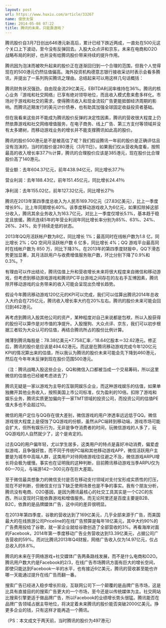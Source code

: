 ```yaml
---
layout: post
url: https://www.huxiu.com/article/33267
name: 俊世太保
time: 2014-05-08 07:22
title: 腾讯的未来，只能靠游戏？
---
```

腾讯股价自3月7日创出646港元新高后，累计已经下跌近两成，一直处在500元这个关口上下波动，至今没有反弹回去。入股大众点评和京东，未来在电商和O2O战略布局的利好，也并没有给腾讯股价带来持续的提升作用。

腾讯因为泡沫而被吹升起来的股价正在逐渐回归到一个合理的范围，但我个人觉得现在的500港元仍然估值偏高。海外投资机构德意志银行接收采访时表示会看多腾讯，并提出了一系列购买腾讯之理由。总结起来可以用这样几句话概括：

腾讯财务状况强劲，自由现金流29亿美元，EBITDA利润率维持在36%。腾讯的核心业务『游戏和社交网络』已享有绝对领导地位，而且收入模式愈来愈多样化。市场对于游戏和社交的需求，使得腾讯收入和现金流较广告更能抵御经济周期的影响。而腾讯近期发行的美元计价债券，也有助其加强全球固定收益投资者基础。

但在我看来这些并不能成为腾讯股价反弹的决定性因素，腾讯的营收很大程度上仍然依靠游戏和社交网络增值服务，在电子商务、线上广告、第三方支付等领域并没有太多建树，而移动游戏业务的增长并不能支撑腾讯如此高的股价。

腾讯的股价500港元是不是被高估了呢？我们假设腾讯一年前的股价是正确评估且没有泡沫的，当时的股价是280港元（3月11日）。如果我们仅从营收角度看，按照最高的收入增长率37.7％计算，腾讯的合理股价应该是385港元，现在股价比合理股价高了140港元。

营业额：去年604.37亿元，前年438.94亿元，同比增长37.7％

营业利润：去年188.43亿，前年151.45亿元，同比增长24.41％

净利润：去年155.02亿，前年127.32亿元，同比增长27％

腾讯在2013年第四季度总收入为人民币169.70亿元（27.83亿美元），比上一季度增长9%，比上年同期增长40%。该季度移动游戏收入为6亿元，如果扣除掉这部分收入，腾讯其余业务收入为163.7亿元，对比上一季度仅增长5.1%，基本趋于稳定且放缓。腾讯连续5年的年营业利润年同比增长率分别为85%、63%、24%、26%、24%，处于持续走低的状态。

2013年QQ月活跃帐户数为8亿，同比增长 1%；最高同时在线帐户数为1.8 亿，同比增长 2%；QQ 空间月活跃帐户数 6 亿多，同比增长 4%；QQ 游戏平台最高同时在线帐户数为 850 万，同比下降3%。在2013年的第四季度财报中，QQ下滑态势更加显著，其月活跃用户与收费增值服务账户数，环比分别下降了0.9%和0.3%。?

有理由可以作出结论，腾讯估值上升和营收增长未来将很大程度来自微信和移动游戏，但考虑到移动游戏游戏和腾讯PC平台游戏之间存在的左右手互博因素，腾讯除开移动游戏的业务带来的收入可能会呈现出负增长趋势。

假设今年腾讯移动游戏120亿元的KPI可以完成，我们可以估算出腾讯2014年总收入大约会在725亿元，腾讯收入增长率大约在20%左右。腾讯的股价未来可能会回归到462港元。

再考虑到腾讯入股其他公司的资产，某种程度对自己来说都是包袱，所以入股获得的股份可以算作是对市值的净提升。入股搜狗、大众点评、京东，我们可以初步根据三者较为大众认可的估值，再结合腾讯所占的股份比例计算。

摊薄到腾讯每股是：78.38亿美元*7.758汇率／18.64亿股本＝32.62港元。修正后，腾讯的股价是应该是494.62港元。而这是在腾讯移动游戏完成今年120亿元KPI的情况算出来的估值，所以我认为腾讯的股价未来可能会先下降到460港元，然后在今年年末反弹到现在股价范围500港元。

（注：腾讯战略入股这些企业，QQ和微信入口都被当成一个交易筹码，所以这里微信的估值也已经被考虑进去了）

腾讯无疑是一家以游戏为主导的互联网娱乐企业，而这种游戏娱乐的估值，如果单独撇开其他业务收入，按照美国上市公司标准，仅为盈利的10倍。扣除了游戏和娱乐业务，腾讯实质更加偏向于一家TMT领域的投资公司，而投资公司的估值PE值大多也不会超过10。

微信的用户定位与QQ存在很大差别，微信游戏的用户渗透率远远低于QQ。微信游戏很大程度上是侵蚀了QQ游戏的份额，虽然从PC端转到移动端，游戏市场可能会扩大，但所有娱乐行为，无非是争夺消费者的时间，玩微信游戏的人多了，玩QQ游戏的人自然就少了，这个是肯定的。

过去QQ的用户偏年轻，尤以学生居多，这类用户的特点是喜好冲动消费，偏爱虚拟游戏，且争强好胜，而不同于传统PC端和其他移动游戏APP，微信活跃用户主要是为城市中高端人群，这类用户对待网络游戏往往避之不及，微信游戏ARPU增长将会极为缓慢。事实也在证明我的这种判断，目前腾讯移动游戏当季ARPU仅为60—70元，与端游142—300元存在巨大差距。

至于微信最具想象力的微信支付是否在移动支付领域对支付宝形成实质性的打压，现在不好判断，但微信支付当下缺乏使用场景也是不争的事实。我有个朋友分析，腾讯没有电商、O2O基因，是因为腾讯最核心的社交工具其实是一个C2C的东西，所以变现时只能依靠游戏和增值服务。而无论阿里还是百度主要是B2B、B2C，依靠的是品牌媒体广告，这中间的差异很明显。

在2013年第四季度，谷歌的营收达到了169亿美元，几乎全部来源于广告，而美国最大的在线旅游公司Priceline的在线广告预算是每年18亿美元，其中大约90%的广告费用投给了谷歌，就一家企业就给谷歌创造了全部营收的3%。再看海岸对面的Facebook，2014年第一季度移动广告业务营收达到13.39亿美元，占据公司广告营收的59%。而对比腾讯2013年Q4财报，网络广告收入仅为14.97亿元，仅占总收入的8.8%。

腾讯的未来在于网络游戏+社交媒体广告两条路线发展，而不是什么电商和O2O。腾讯用户数大约是Facebook的2/3，在线广告市场腾讯方面有巨大的增长空间，即使只能达到Facebook一半的水平，也有接近6亿美元，腾讯的营收甚至能也许哪一天能通过提升在线广告而翻一番。

搜索广告已经进入稳步增长阶段，互联网公司下一个颠覆的是品牌广告市场，这是比具有直接目的的搜索广告更大的一个市场，至今还是以传统媒体为主。社交网站比搜索引擎更适于做品牌广告，所以Facebook的业绩增长势头很猛。腾讯能否在品牌广告领域占据主导地位，将决定着未来腾讯的股价能否突破2000亿美元。挣更多企业的钱，只有这样才能再造一个腾讯。

（PS：本文成文于两天前，当时腾讯的股价为497港元）

